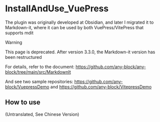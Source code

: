 # InstallAndUse_VuePress

The plugin was originally developed at Obsidian, and later I migrated it to Markdown-it, where it can be used by both VuePress/VitePress that supports mdit

> [!WARNING]
> 
> This page is deprecated. After version 3.3.0, the Markdown-it version has been restructured
> 
> For details, refer to the document: https://github.com/any-block/any-block/tree/main/src/MarkdownIt
> 
> And see two sample repositories: https://github.com/any-block/VuepressDemo and https://github.com/any-block/VitepressDemo

## How to use

(Untranslated, See Chinese Version)

